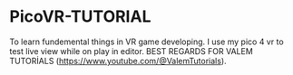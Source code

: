 # PicoVR-TUTORIAL
To learn fundemental things in VR game developing. I use my pico 4 vr to test live view while on play in editor.
BEST REGARDS FOR VALEM TUTORİALS (https://www.youtube.com/@ValemTutorials).
